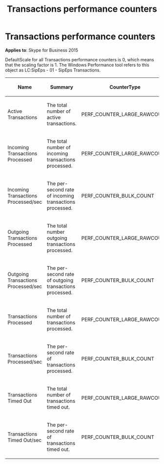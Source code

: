 ﻿---
title: Transactions performance counters
TOCTitle: Transactions performance counters
ms:assetid: 5bfe2e12-f59a-4e40-93fc-95537b26fbc8
ms:mtpsurl: https://msdn.microsoft.com/en-us/library/Dn466116(v=office.16)
ms:contentKeyID: 65240035
ms.date: 07/27/2015
mtps_version: v=office.16
---

# Transactions performance counters


**Applies to**: Skype for Business 2015

DefaultScale for all Transactions performance counters is 0, which means that the scaling factor is 1. The Windows Performance tool refers to this object as LC:SipEps - 01 - SipEps Transactions.

<table>
<colgroup>
<col style="width: 33%" />
<col style="width: 33%" />
<col style="width: 33%" />
</colgroup>
<thead>
<tr class="header">
<th><p>Name</p></th>
<th><p>Summary</p></th>
<th><p>CounterType</p></th>
</tr>
</thead>
<tbody>
<tr class="odd">
<td><p>Active Transactions</p></td>
<td><p>The total number of active transactions.</p></td>
<td><p>PERF_COUNTER_LARGE_RAWCOUNT</p></td>
</tr>
<tr class="even">
<td><p>Incoming Transactions Processed</p></td>
<td><p>The total number of incoming transactions processed.</p></td>
<td><p>PERF_COUNTER_LARGE_RAWCOUNT</p></td>
</tr>
<tr class="odd">
<td><p>Incoming Transactions Processed/sec</p></td>
<td><p>The per-second rate of incoming transactions processed.</p></td>
<td><p>PERF_COUNTER_BULK_COUNT</p></td>
</tr>
<tr class="even">
<td><p>Outgoing Transactions Processed</p></td>
<td><p>The total number outgoing transactions processed.</p></td>
<td><p>PERF_COUNTER_LARGE_RAWCOUNT</p></td>
</tr>
<tr class="odd">
<td><p>Outgoing Transactions Processed/sec</p></td>
<td><p>The per-second rate of outgoing transactions processed.</p></td>
<td><p>PERF_COUNTER_BULK_COUNT</p></td>
</tr>
<tr class="even">
<td><p>Transactions Processed</p></td>
<td><p>The total number of transactions processed.</p></td>
<td><p>PERF_COUNTER_LARGE_RAWCOUNT</p></td>
</tr>
<tr class="odd">
<td><p>Transactions Processed/sec</p></td>
<td><p>The per-second rate of transactions processed.</p></td>
<td><p>PERF_COUNTER_BULK_COUNT</p></td>
</tr>
<tr class="even">
<td><p>Transactions Timed Out</p></td>
<td><p>The total number of transactions timed out.</p></td>
<td><p>PERF_COUNTER_LARGE_RAWCOUNT</p></td>
</tr>
<tr class="odd">
<td><p>Transactions Timed Out/sec</p></td>
<td><p>The per-second rate of transactions timed out.</p></td>
<td><p>PERF_COUNTER_BULK_COUNT</p></td>
</tr>
</tbody>
</table>

